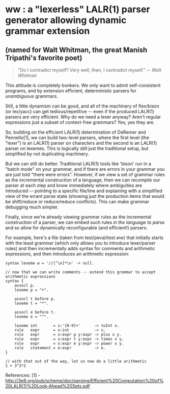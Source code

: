<h1>ww : a "lexerless" LALR(1) parser generator allowing dynamic grammar extension</h1>
<h2>(named for Walt Whitman, the great Manish Tripathi's favorite poet)</h2>

> "Do I contradict myself?  Very well, then, I contradict myself." -- *Walt Whitman*

This attitude is completely bonkers.  We only want to admit self-consistent programs, and by extension efficient, deterministic parsers for _unambiguous_ grammars.

Still, a little dynamism can be good, and all of the machinery of flex/bison (or lex/yacc) can get tedious/repetitive -- even if the produced LALR(1) parsers are very efficient.  Why do we need a lexer anyway?  Aren't regular expressions just a subset of context-free grammars?  Yes, yes they are.

So, building on the efficient LALR(1) determination of DeRemer and Pennello[1], we can build two-level parsers, where the first level (the "lexer") is an LALR(1) parser on characters and the second is an LALR(1) parser on lexemes.  This is logically still just the traditional setup, but simplified by not duplicating machinery.

But we can still do better.  Traditional LALR(1) tools like 'bison' run in a "batch mode" on your grammar, and if there are errors in your grammar you are just told "there were errors".  However, if we view a set of grammar rules as the incremental construction of a language, then we can recompile our parser at each step and know immediately where ambiguities are introduced -- pointing to a specific file/line and explaining with a simplified view of the errant parse state (showing just the production items that would be shift/reduce or reduce/reduce conflicts).  This can make grammar debugging much simpler.

Finally, since we're already viewing grammar rules as the incremental construction of a parser, we can embed such rules _in the language to parse_ and so allow for dynamically reconfigurable (and efficient!) parsers.

For example, here's a file (taken from test/peval/test.ww) that initially starts with the least grammar (which only allows you to introduce lexer/parser rules) and then incrementally adds syntax for comments and arithmetic expressions, and then introduces an arithmetic expression:

```
syntax lexeme w = '//[^\n]*\n' -> null.

// now that we can write comments -- extend this grammar to accept arithmetic expressions
syntax {
	assocl p.
	lexeme p = "+".
	
	assocl t before p.
	lexeme t = "*".
	
	assocl e before t.
	lexeme e = "^".
	
	lexeme int       = x:'[0-9]+'      -> toInt x.
	rule   expr      = x:int           -> x.
	rule   expr      = x:expr p y:expr -> plus x y.
	rule   expr      = x:expr t y:expr -> times x y.
	rule   expr      = x:expr e y:expr -> power x y.
	rule   statement = e:expr          -> e.
}

// with that out of the way, let us now do a little arithmetic
1 + 3^2*2
```

References:
[1] - http://3e8.org/pub/scheme/doc/parsing/Efficient%20Computation%20of%20LALR(1)%20Look-Ahead%20Sets.pdf
